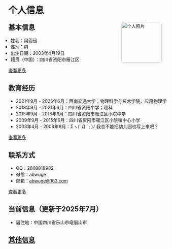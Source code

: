 # 个人信息

<div style="display: flex; align-items: flex-start;">
<div style="flex: 1;">

<h2 style="margin-top: 0;">基本信息</h2>

<ul style="margin: 0.5em 0; padding-left: 0.5em;">
<li>姓名：吴函迅</li>
<li>性别：男</li>
<li>出生日期：2003年4月19日</li>
<li>籍贯（中国）：四川省资阳市雁江区</li>
</ul>

<p style="margin-bottom: 0;"><a href="personal_information/basic_information.md">查看更多</a></p>

</div>
<div style="flex: 0 0 auto; margin-left: 20px; margin-right: 20px;">
<img src="../../../assets/me/personal_information/passport_photo.png" alt="个人照片" style="width: 128px; height: auto; border-radius: 8px; box-shadow: 0 2px 8px rgba(0,0,0,0.1);">
</div>
</div>

## 教育经历

- 2021年9月 - 2025年6月：西南交通大学；物理科学与技术学院，应用物理学
- 2018年9月 - 2021年6月：四川省资阳中学；理科
- 2015年9月 - 2018年6月：四川省资阳市雁江区小院中学
- 2009年9月 - 2015年6月：四川省资阳市雁江区小院镇中心小学
- 2003年4月 - 2009年8月：Σヽ(ﾟД ﾟ; )ﾉ 我总不能把幼儿园也写上来吧？

[查看更多](personal_information/educational_background.md)

## 联系方式
- QQ：2868818982
- 微信：abwuge
- 邮箱：abwuge@163.com

[查看更多](personal_information/contact_information.md)

## 当前信息（更新于2025年7月）

- 居住地：中国四川省乐山市峨眉山市

## [其他信息](personal_information/other_information.md)